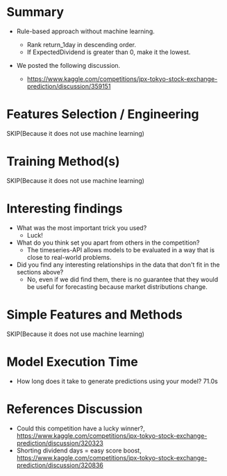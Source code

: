 # Summary

- Rule-based approach without machine learning.

  - Rank return_1day in descending order.
  - If ExpectedDividend is greater than 0, make it the lowest.

- We posted the following discussion.
  - https://www.kaggle.com/competitions/jpx-tokyo-stock-exchange-prediction/discussion/359151

# Features Selection / Engineering

SKIP(Because it does not use machine learning)

# Training Method(s)

SKIP(Because it does not use machine learning)

# Interesting findings

- What was the most important trick you used?
  - Luck!
- What do you think set you apart from others in the competition?
  - The timeseries-API allows models to be evaluated in a way that is close to real-world problems.
- Did you find any interesting relationships in the data that don't fit in the sections above?
  - No, even if we did find them, there is no guarantee that they would be useful for forecasting because market distributions change.

# Simple Features and Methods

SKIP(Because it does not use machine learning)

# Model Execution Time

- How long does it take to generate predictions using your model? 71.0s

# References Discussion

- Could this competition have a lucky winner?,
  https://www.kaggle.com/competitions/jpx-tokyo-stock-exchange-prediction/discussion/320323
- Shorting dividend days = easy score boost,
  https://www.kaggle.com/competitions/jpx-tokyo-stock-exchange-prediction/discussion/320836
